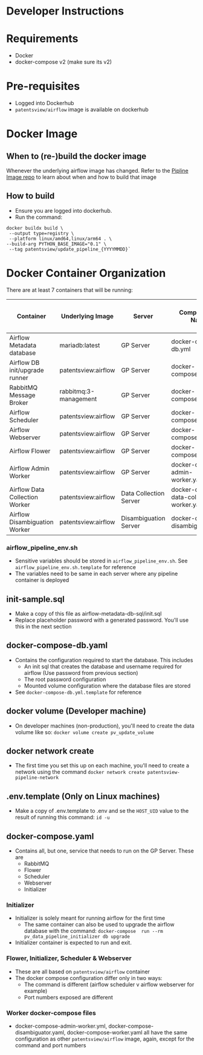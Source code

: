 # Developer Instructions

# Requirements

* Docker
* docker-compose v2 (make sure its v2)

# Pre-requisites

* Logged into Dockerhub
* `patentsview/airflow` image is available on dockerhub

# Docker Image

## When to (re-)build the docker image

Whenever the underlying airflow image has changed. Refer to
the [Pipline Image repo](https://github.com/PatentsView/PatentsView-Pipeline-Setup) to learn about when and how to build
that image

## How to build

* Ensure you are logged into dockerhub.
* Run the command:

```shell
docker buildx build \
 --output type=registry \
 --platform linux/amd64,linux/arm64 . \
--build-arg PYTHON_BASE_IMAGE="0.1" \
 --tag patentsview/update_pipeline_{YYYYMMDD}`
```

# Docker Container Organization

There are at least 7 containers that will be running:

| Container  | Underlying Image | Server                 | Compose File Name                          | Service Name  | Container Port Number/Host Port Number | Command                                 | 
|------------|------------------|------------------------|--------------------------------------------|---------------|----------------------------------------|-----------------------------------------|
| Airflow Metadata database  | mariadb:latest | GP Server              | docker-compose-db.yml                      |   pv_updater_meta_db  | 3306/3308                              | Default Container command               |
| Airflow DB init/upgrade runner  | patentsview:airflow | GP Server              | docker-compose.yaml                        |   pv_data_pipeline_initializer  | N/A                                    | airflow db init                         |
| RabbitMQ Message Broker |  rabbitmq:3-management | GP Server              | docker-compose.yaml                        |   rabbitmq  | - 15672/8188 <br> - 5672/5672          | Default Container command               |
| Airflow Scheduler  | patentsview:airflow | GP Server              | docker-compose.yaml                        |   pv_data_pipeline_scheduler  | N/A                                    | airflow schduler                        |
| Airflow Webserver  | patentsview:airflow | GP Server              | docker-compose.yaml                        |   pv_data_pipeline_webserver  | 8080/9090                              | airflow webserver                       |
| Airflow Flower  | patentsview:airflow | GP Server              | docker-compose.yaml                        |   pv_data_pipeline_celery_flower  | 5555/5555                              | airflow celery flower                   |
| Airflow Admin Worker  | patentsview:airflow | GP Server              | docker-compose-admin-worker.yaml           |   pv_data_pipeline_admin_worker  | 8793/8793                              | airflow celery worker -q admin          |
| Airflow Data Collection Worker  | patentsview:airflow | Data Collection Server | docker-compose-data-collection-worker.yaml |    pv_data_pipeline_data_collection_worker |     8793/8793                                   | airflow celery worker -q data_collector |
| Airflow Disambiguation Worker  | patentsview:airflow | Disambiguation Server  | docker-compose-disambiguator.yaml                                          |    pv_data_pipeline_disambiguation_worker |                          8793/8793              | airflow celery worker -q disambiguation |

### airflow_pipeline_env.sh

- Sensitive variables should be stored in `airflow_pipeline_env.sh`. See `airflow_pipeline_env.sh.template` for
  reference
- The variables need to be same in each server where any pipeline container is deployed

## init-sample.sql

- Make a copy of this file as airflow-metadata-db-sql/init.sql
- Replace placeholder password with a generated password. You'll use this in the next section

## docker-compose-db.yaml

- Contains the configuration required to start the database. This includes
    - An init sql that creates the database and username required for airflow (Use password from previous section)
    - The root password configuration
    - Mounted volume configuration where the database files are stored
- See `docker-compose-db.yml.template` for reference

## docker volume (Developer machine)

- On developer machines (non-production), you'll need to create the data volume like so:
  `docker volume create pv_update_volume`

## docker network create

- The first time you set this up on each machine, you'll need to create a network using the command
  `docker network create patentsview-pipeline-network`

## .env.template (Only on Linux machines)

- Make a copy of .env.template to .env and se the `HOST_UID` value to the result of running this command: `id -u`

## docker-compose.yaml

- Contains all, but one, service that needs to run on the GP Server. These are
    - RabbitMQ
    - Flower
    - Scheduler
    - Webserver
    - Initializer

### Initializer

- Initializer is solely meant for running airflow for the first time
    - The same container can also be used to upgrade the airflow database with the
      command: ` docker-compose  run --rm  pv_data_pipeline_initializer db upgrade  `
- Initializer container is expected to run and exit.

### Flower, Initializer, Scheduler & Webserver

- These are all based on `patentsview/airflow` container
- The docker compose configuration differ only in two ways:
    - The command is different (airflow scheduler v airflow webserver for example)
    - Port numbers exposed are different

### Worker docker-compose files

- docker-compose-admin-worker.yml, docker-compose-disambiguator.yaml, docker-compose-worker.yaml all have the same
  configuration as other `patentsview/airflow` image, again, except for the command and port numbers
